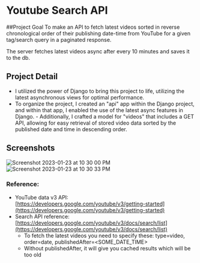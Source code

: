 # Youtube Search API

##Project Goal
To make an API to fetch latest videos sorted in reverse chronological order of their publishing date-time from YouTube for a given tag/search query in a paginated response.

The server fetches latest videos async after every 10 minutes and saves it to the db.

## Project Detail

- I utilized the power of Django to bring this project to life, utilizing the latest asynchronous views for optimal performance. 
- To organize the project, I created an "api" app within the Django project, and within that app, I enabled the use of the latest async features in Django. - Additionally, I crafted a model for "videos" that includes a GET API, allowing for easy retrieval of stored video data sorted by the published date and  time in descending order.

## Screenshots
![Screenshot 2023-01-23 at 10 30 00 PM](https://user-images.githubusercontent.com/41753714/214291144-956bbfcb-b824-4f5c-8f41-459a1665fcb3.png)
![Screenshot 2023-01-23 at 10 30 33 PM](https://user-images.githubusercontent.com/41753714/214291255-36b50a41-b646-412c-ba2a-5a1ea41344f5.png)


### Reference:

- YouTube data v3 API: [https://developers.google.com/youtube/v3/getting-started](https://developers.google.com/youtube/v3/getting-started)
- Search API reference: [https://developers.google.com/youtube/v3/docs/search/list](https://developers.google.com/youtube/v3/docs/search/list)
    - To fetch the latest videos you need to specify these: type=video, order=date, publishedAfter=<SOME_DATE_TIME>
    - Without publishedAfter, it will give you cached results which will be too old
